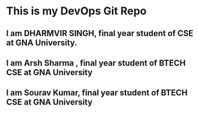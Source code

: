 # This is my DevOps Git Repo
## I am DHARMVIR SINGH, final year student of CSE at GNA University.
## I am Arsh Sharma , final year student of BTECH CSE at GNA University
## I am Sourav Kumar, final year student of BTECH CSE at GNA University
